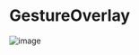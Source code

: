# GestureOverlay
![image](https://github.com/jieui/My_work/assets/154863031/1abe9d42-3929-42c8-bb5a-634894d58155)
